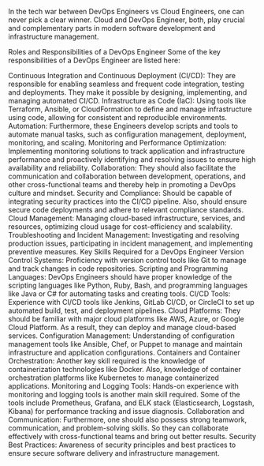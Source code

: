 In the tech war between DevOps Engineers vs Cloud Engineers, one can never pick a clear winner. Cloud and DevOps Engineer, both, play crucial and complementary parts in modern software development and infrastructure management.

Roles and Responsibilities of a DevOps Engineer
Some of the key responsibilities of a DevOps Engineer are listed here:

Continuous Integration and Continuous Deployment (CI/CD): They are responsible for enabling seamless and frequent code integration, testing and deployments. They make it possible by designing, implementing, and managing automated CI/CD.
Infrastructure as Code (IaC): Using tools like Terraform, Ansible, or CloudFormation to define and manage infrastructure using code, allowing for consistent and reproducible environments.
Automation: Furthermore, these Engineers develop scripts and tools to automate manual tasks, such as configuration management, deployment, monitoring, and scaling.
Monitoring and Performance Optimization: Implementing monitoring solutions to track application and infrastructure performance and proactively identifying and resolving issues to ensure high availability and reliability.
Collaboration: They should also facilitate the communication and collaboration between development, operations, and other cross-functional teams and thereby help in promoting a DevOps culture and mindset.
Security and Compliance: Should be capable of integrating security practices into the CI/CD pipeline. Also, should ensure secure code deployments and adhere to relevant compliance standards.
Cloud Management: Managing cloud-based infrastructure, services, and resources, optimizing cloud usage for cost-efficiency and scalability.
Troubleshooting and Incident Management: Investigating and resolving production issues, participating in incident management, and implementing preventive measures.
Key Skills Required for a DevOps Engineer
Version Control Systems: Proficiency with version control tools like Git to manage and track changes in code repositories.
Scripting and Programming Languages: DevOps Engineers should have proper knowledge of the scripting languages like Python, Ruby, Bash, and programming languages like Java or C# for automating tasks and creating tools.
CI/CD Tools: Experience with CI/CD tools like Jenkins, GitLab CI/CD, or CircleCI to set up automated build, test, and deployment pipelines.
Cloud Platforms: They should be familiar with major cloud platforms like AWS, Azure, or Google Cloud Platform. As a result, they can deploy and manage cloud-based services.
Configuration Management: Understanding of configuration management tools like Ansible, Chef, or Puppet to manage and maintain infrastructure and application configurations.
Containers and Container Orchestration: Another key skill required is the knowledge of containerization technologies like Docker. Also, knowledge of container orchestration platforms like Kubernetes to manage containerized applications.
Monitoring and Logging Tools: Hands-on experience with monitoring and logging tools is another main skill required. Some of the tools include Prometheus, Grafana, and ELK stack (Elasticsearch, Logstash, Kibana) for performance tracking and issue diagnosis.
Collaboration and Communication: Furthermore, one should also possess strong teamwork, communication, and problem-solving skills. So they can collaborate effectively with cross-functional teams and bring out better results.
Security Best Practices: Awareness of security principles and best practices to ensure secure software delivery and infrastructure management.
